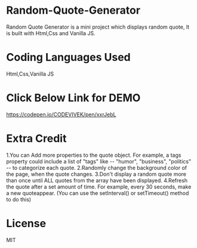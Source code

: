 # Random-Quote-Generator
Random Quote Generator is a mini project which displays random quote, It is built with Html,Css and Vanilla JS.

# Coding Languages Used
Html,Css,Vanilla JS

# Click Below Link for DEMO
https://codepen.io/CODEVIVEK/pen/xxrJebL

# Extra Credit
1.You can Add more properties to the quote object. 
For example, a tags property could include a list of "tags" like -- "humor", "business", "politics" -- to categorize each quote.
2.Randomly change the background color of the page, when the quote changes.
3.Don't display a random quote more than once until ALL quotes from the array have been displayed.
4.Refresh the quote after a set amount of time. 
For example, every 30 seconds, make a new quoteappear. 
(You can use the setInterval() or setTimeout() method to do this)
 
 # License
 MIT
